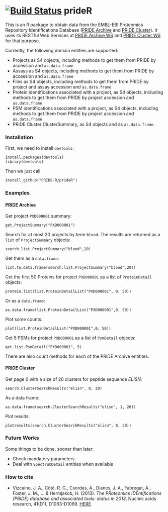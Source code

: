 [![Build Status](https://travis-ci.org/PRIDE-R/prideR.svg)](https://travis-ci.org/PRIDE-R/prideR)
prideR
======

This is an R package to obtain data from the EMBL-EBI Proteomics Repository Identifications Database ([PRIDE Archive](http://www.ebi.ac.uk/pride/archive/) and [PRIDE Cluster](http://wwwdev.ebi.ac.uk/pride/cluster)). It uses its RESTful Web Services at [PRIDE Archive WS](http://www.ebi.ac.uk/pride/ws/archive/) and [PRIDE Cluster WS](http://wwwdev.ebi.ac.uk/pride/ws/archive) for that purpose.  

Currently, the following domain entities are supported:  

* Projects as S4 objects, including methods to get them from PRIDE by accession and `as.data.frame`  
* Assays as S4 objects, including methods to get them from PRIDE by accession and `as.data.frame`  
* Files as S4 objects, including methods to get them from PRIDE by project and assay accession and `as.data.frame`  
* Protein identifications associated with a project, as S4 objects, including methods to get them from PRIDE by project accession and `as.data.frame`  
* PSM identifications associated with a project, as S4 objects, including methods to get them from PRIDE by project accession and `as.data.frame`  
* PRIDE Cluster ClusterSummary, as S4 objects and as `as.data.frame`.  

### Installation  

First, we need to install `devtools`:  

    install.packages(devtools)
    library(devtools)
   
Then we just call  

    install_github("PRIDE-R/prideR")

### Examples  

#### PRIDE Archive  

Get project `PXD000001` summary:  

    get.ProjectSummary("PXD000001")

Search for at most 20 projects by term `blood`. The results are returned as a `list` of `ProjectSummary` objects:  

    search.list.ProjectSummary("blood",20)

Get them as a `data.frame`:  

    list.to.data.frame(search.list.ProjectSummary("blood",20))

Get the first 50 Proteins for project `PXD000001` as a list of `ProteinDetail` objects:  

    protein.list(list.ProteinDetailList("PXD000001", 0, 50))

Or as a `data.frame`:  

    as.data.frame(list.ProteinDetailList("PXD000001",0, 50))

Plot some counts:  

    plot(list.ProteinDetailList("PXD000001",0, 50))

Get 5 PSMs for project `PXD000001` as a list of `PsmDetail` objects:  

    get.list.PsmDetail("PXD000001", 5)

There are also count methods for each of the PRIDE Archive entitites.  

#### PRIDE Cluster  

Get page 0 with a size of 20 clusters for peptide sequence *ELISN*:  

    search.ClusterSearchResults("elisn", 0, 20)

As a data frame:  

    as.data.frame(search.ClusterSearchResults("elisn", 1, 20))

Plot results:

    plotresults(search.ClusterSearchResults("elisn", 0, 20))

### Future Works  

Some things to be done, sooner than later:  

- Check mandatory parameters  
- Deal with `SpectrumDetail` entities when available  

### How to cite

* Vizcaíno, J. A., Côté, R. G., Csordas, A., Dianes, J. A., Fabregat, A., Foster, J. M., ... & Hermjakob, H. (2013). *The PRoteomics IDEntifications (PRIDE) database and associated tools: status in 2013*. Nucleic acids research, 41(D1), D1063-D1069. [HERE](http://www.nature.com/nbt/journal/v32/n3/full/nbt.2839.html)  
